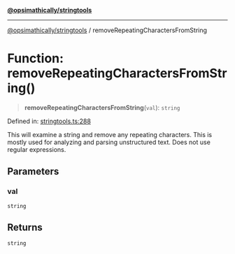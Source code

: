 [**@opsimathically/stringtools**](../README.md)

***

[@opsimathically/stringtools](../README.md) / removeRepeatingCharactersFromString

# Function: removeRepeatingCharactersFromString()

> **removeRepeatingCharactersFromString**(`val`): `string`

Defined in: [stringtools.ts:288](https://github.com/opsimathically/stringtools/blob/b055bf3b17cc9708499ff46423d7e765497f45ae/src/stringtools.ts#L288)

This will examine a string and remove any repeating characters.  This is mostly
used for analyzing and parsing unstructured text.  Does not use regular expressions.

## Parameters

### val

`string`

## Returns

`string`
